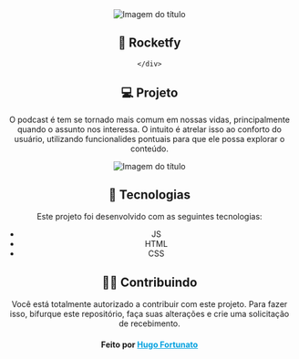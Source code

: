 <div align = "center">
    <img alt = "Imagem do título" src = "https://www.google.com.br/url?sa=i&url=http%3A%2F%2Ftedxriodosul.com.br%2F&psig=AOvVaw1lh8rpQjIFurVEmMYf_UUP&ust=1595624072710000&source=images&cd=vfe&ved=0CAIQjRxqFwoTCJico4Oh5OoCFQAAAAAdAAAAABAD">
    <h2 align = "center"> 🥊 Rocketfy </h2>
    <div align = "center">
      
    </div>
  </div>
  
  >
  
  ## 💻 Projeto
  
  O podcast é tem se tornado mais comum em nossas vidas, principalmente quando o assunto nos interessa. 
  O intuito é atrelar isso ao conforto do usuário, utilizando funcionalides pontuais para que ele possa explorar o conteúdo.
  
  >
  
  <div align = "center">
    <img alt = "Imagem do título" src = "./aplic.jpg">
  </div>
  
  >
  
  ## 🚀 Tecnologias
  
  Este projeto foi desenvolvido com as seguintes tecnologias:
  
  - JS
  - HTML
  - CSS
  
  >
  
  ## 👊🏼 Contribuindo
  Você está totalmente autorizado a contribuir com este projeto. Para fazer isso, bifurque este repositório, faça suas alterações e crie uma solicitação de recebimento.
  
  >>
  
  <h4 align = "center">
      Feito por <a href="https://www.linkedin.com/in/hugofor/" style="color: #00a0df" target="_blank"> Hugo Fortunato </a>
  </h4>
